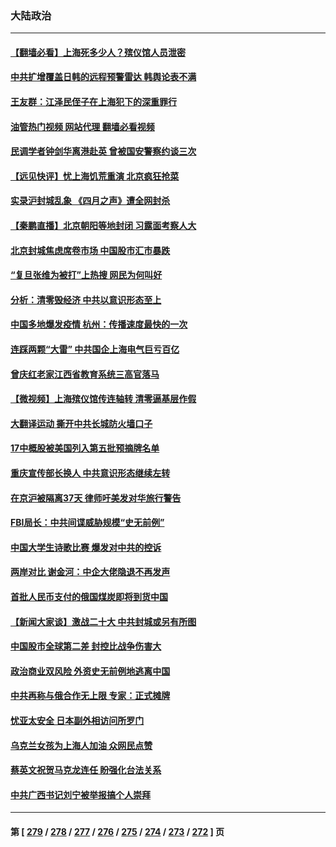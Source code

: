 ### 大陆政治
---
#### [【翻墙必看】上海死多少人？殡仪馆人员泄密](../../pages/ncid277/n13720697.md?04261245) 
#### [中共扩增覆盖日韩的远程预警雷达 韩舆论表不满](../../pages/ncid277/n13720659.md?04261245) 
#### [王友群：江泽民侄子在上海犯下的深重罪行](../../pages/ncid277/n13720477.md?04261245) 
#### [油管热门视频 网站代理 翻墙必看视频](http://209.222.30.114:81/youtube.html?04261245)
#### [民调学者钟剑华离港赴英 曾被国安警察约谈三次](../../pages/ncid277/n13720696.md?04261245) 
#### [【远见快评】忧上海饥荒重演 北京疯狂抢菜](../../pages/ncid277/n13720596.md?04261245) 
#### [实录沪封城乱象 《四月之声》遭全网封杀](../../pages/ncid277/n13720629.md?04261245) 
#### [【秦鹏直播】北京朝阳等地封闭 习露面考察人大](../../pages/ncid277/n13720605.md?04261245) 
#### [北京封城焦虑席卷市场 中国股市汇市暴跌](../../pages/ncid277/n13720464.md?04261245) 
#### [“复旦张维为被打”上热搜 网民为何叫好](../../pages/ncid277/n13719524.md?04261245) 
#### [分析：清零毁经济 中共以意识形态至上](../../pages/ncid277/n13720497.md?04261245) 
#### [中国多地爆发疫情 杭州：传播速度最快的一次](../../pages/ncid277/n13720578.md?04261245) 
#### [连踩两颗“大雷” 中共国企上海电气巨亏百亿](../../pages/ncid277/n13720372.md?04261245) 
#### [曾庆红老家江西省教育系统三高官落马](../../pages/ncid277/n13720366.md?04261245) 
#### [【微视频】上海殡仪馆传连轴转 清零逼基层作假](../../pages/ncid277/n13720311.md?04261245) 
#### [大翻译运动 撕开中共长城防火墙口子](../../pages/ncid277/n13720365.md?04261245) 
#### [17中概股被美国列入第五批预摘牌名单](../../pages/ncid277/n13720347.md?04261245) 
#### [重庆宣传部长换人 中共意识形态继续左转](../../pages/ncid277/n13720332.md?04261245) 
#### [在京沪被隔离37天 律师吁美发对华旅行警告](../../pages/ncid277/n13720436.md?04261245) 
#### [FBI局长：中共间谍威胁规模“史无前例”](../../pages/ncid277/n13720426.md?04261245) 
#### [中国大学生诗歌比赛 爆发对中共的控诉](../../pages/ncid277/n13720369.md?04261245) 
#### [两岸对比 谢金河：中企大佬隐退不再发声](../../pages/ncid277/n13720292.md?04261245) 
#### [首批人民币支付的俄国煤炭即将到货中国](../../pages/ncid277/n13720391.md?04261245) 
#### [【新闻大家谈】激战二十大 中共封城或另有所图](../../pages/ncid277/n13719700.md?04261245) 
#### [中国股市全球第二差 封控比战争伤害大](../../pages/ncid277/n13720380.md?04261245) 
#### [政治商业双风险 外资史无前例地逃离中国](../../pages/ncid277/n13720271.md?04261245) 
#### [中共再称与俄合作无上限 专家：正式摊牌](../../pages/ncid277/n13720362.md?04261245) 
#### [忧亚太安全 日本副外相访问所罗门](../../pages/ncid277/n13720147.md?04261245) 
#### [乌克兰女孩为上海人加油 众网民点赞](../../pages/ncid277/n13720169.md?04261245) 
#### [蔡英文祝贺马克龙连任 盼强化台法关系](../../pages/ncid277/n13720111.md?04261245) 
#### [中共广西书记刘宁被举报搞个人崇拜](../../pages/ncid277/n13719721.md?04261245) 

---
#### 第 [ [279](./279.md?04261245) / [278](./278.md?04261245) / [277](./277.md?04261245) / [276](./276.md?04261245) / [275](./275.md?04261245) / [274](./274.md?04261245) / [273](./273.md?04261245) / [272](./272.md?04261245) ] 页

